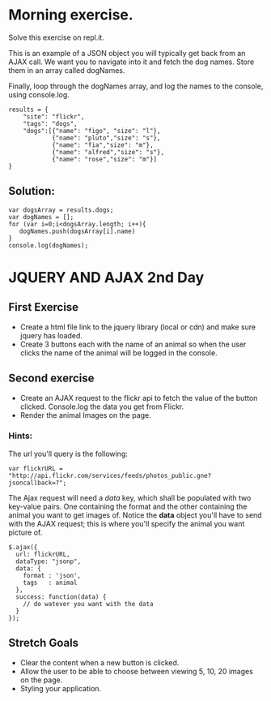 # Morning exercise.

Solve this exercise on repl.it.

This is an example of a JSON object you will typically get back from an AJAX call. We want you to navigate into it and fetch the dog names. Store them in an array called dogNames.

Finally, loop through the dogNames array, and log the names to the console, using console.log.


	results = {
		"site": "flickr",
		"tags": "dogs",
		"dogs":[{"name": "figo", "size": "l"},
			    {"name": "pluto","size": "s"},
			    {"name": "fia","size": "m"},
			    {"name": "alfred","size": "s"},
			    {"name": "rose","size": "m"}] 
	}


## Solution:

	var dogsArray = results.dogs;
	var dogNames = [];
	for (var i=0;i<dogsArray.length; i++){
	   dogNames.push(dogsArray[i].name)
	}
	console.log(dogNames);



# JQUERY AND AJAX 2nd Day

## First Exercise 
* Create a html file link to the jquery library (local or cdn) and make sure jquery has loaded.
* Create 3 buttons each with the name of an animal so when the user clicks the name of the animal will be logged in the console.

## Second exercise
* Create an AJAX request to the flickr api to fetch the value of the button clicked. Console.log the data you get from Flickr.
* Render the animal Images on the page.

### Hints:

The url you'll query is the following:

	var flickrURL = "http://api.flickr.com/services/feeds/photos_public.gne?jsoncallback=?";

The Ajax request will need a *data* key, which shall be populated with two key-value pairs. One containing the format and the other containing the animal you want to get images of. Notice the **data** object you'll have to send with the AJAX request; this is where you'll specify the animal you want picture of.

	$.ajax({
	  url: flickrURL,
	  dataType: "jsonp",
	  data: {
	  	format : 'json',
	  	tags   : animal
	  },
	  success: function(data) {
	  	// do watever you want with the data
	  }
	});

## Stretch Goals
* Clear the content when a new button is clicked.
* Allow the user to be able to choose between viewing 5, 10, 20 images on the page.
* Styling your application.